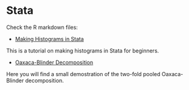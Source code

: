 # Stata

Check the R markdown files:

* [Making Histograms in Stata](https://github.com/Kolpashnikova/Stata/blob/master/test.Rmd)

This is a tutorial on making histograms in Stata for beginners. 

* [Oaxaca-Blinder Decomposition](https://github.com/Kolpashnikova/Stata/blob/master/oaxaca.md)

Here you will find a small demostration of the two-fold pooled Oaxaca-Blinder decomposition.